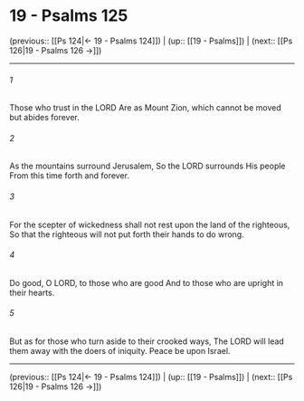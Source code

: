 # 19 - Psalms 125

(previous:: [[Ps 124|← 19 - Psalms 124]]) | (up:: [[19 - Psalms]]) | (next:: [[Ps 126|19 - Psalms 126 →]])

***


###### 1 
Those who trust in the LORD Are as Mount Zion, which cannot be moved but abides forever. 

###### 2 
As the mountains surround Jerusalem, So the LORD surrounds His people From this time forth and forever. 

###### 3 
For the scepter of wickedness shall not rest upon the land of the righteous, So that the righteous will not put forth their hands to do wrong. 

###### 4 
Do good, O LORD, to those who are good And to those who are upright in their hearts. 

###### 5 
But as for those who turn aside to their crooked ways, The LORD will lead them away with the doers of iniquity. Peace be upon Israel.

***

(previous:: [[Ps 124|← 19 - Psalms 124]]) | (up:: [[19 - Psalms]]) | (next:: [[Ps 126|19 - Psalms 126 →]])
